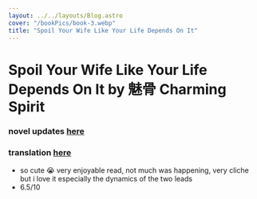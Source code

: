 ```yaml
---
layout: ../../layouts/Blog.astro
cover: "/bookPics/book-3.webp"
title: "Spoil Your Wife Like Your Life Depends On It"
---
```


# Spoil Your Wife Like Your Life Depends On It by 魅骨 Charming Spirit
### novel updates **[here](https://www.novelupdates.com/series/spoil-your-wife-like-your-life-depends-on-it/)**
### translation **[here](https://www.scribblehub.com/series/497026/spoil-your-wife-like-your-life-depends-on-it/)**
- so cute 😭 very enjoyable read, not much was happening, very cliche but i love it especially the dynamics of the two leads
- 6.5/10